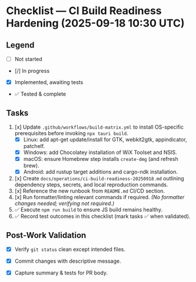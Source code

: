 # Checklist — CI Build Readiness Hardening (2025-09-18 10:30 UTC)

## Legend
- [ ] Not started
- [/] In progress
- [x] Implemented, awaiting tests
- ✅ Tested & complete

## Tasks
1. [x] Update `.github/workflows/build-matrix.yml` to install OS-specific prerequisites before invoking `npx tauri build`.
   - [x] Linux: add apt-get update/install for GTK, webkit2gtk, appindicator, patchelf.
   - [x] Windows: add Chocolatey installation of WiX Toolset and NSIS.
   - [x] macOS: ensure Homebrew step installs `create-dmg` (and refresh brew).
   - [x] Android: add rustup target additions and cargo-ndk installation.
2. [x] Create `docs/operations/ci-build-readiness-20250918.md` outlining dependency steps, secrets, and local reproduction commands.
3. [x] Reference the new runbook from `README.md` CI/CD section.
4. [x] Run formatter/linting relevant commands if required. *(No formatter changes needed; verifying not required.)*
5. ✅ Execute `npm run build` to ensure JS build remains healthy.
6. ✅ Record test outcomes in this checklist (mark tasks ✅ when validated).

## Post-Work Validation
- [x] Verify `git status` clean except intended files.
- [x] Commit changes with descriptive message.
- [x] Capture summary & tests for PR body.

